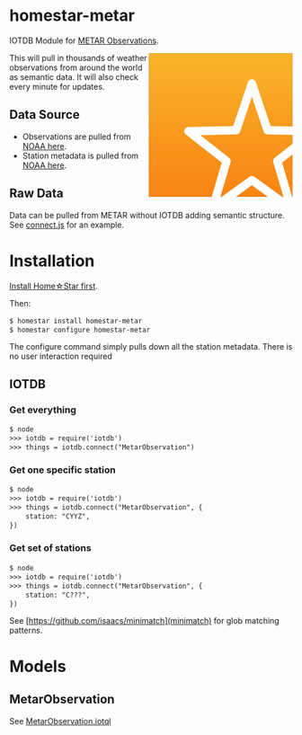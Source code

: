 # homestar-metar
IOTDB Module for [METAR Observations](https://en.wikipedia.org/wiki/METAR).

<img src="https://raw.githubusercontent.com/dpjanes/iotdb-homestar/master/docs/HomeStar.png" align="right" />

This will pull in thousands of weather observations from around the world as semantic data. It will also check every minute for updates.

## Data Source

* Observations are pulled from [NOAA here](http://weather.noaa.gov/pub/data/observations/metar/cycles/).
* Station metadata is pulled from [NOAA here](http://weather.noaa.gov/data/nsd_bbsss.txt).

## Raw Data

Data can be pulled from METAR without IOTDB adding semantic structure.
See [connect.js](https://github.com/dpjanes/homestar-metar/blob/master/samples/connect.js) for an example.

# Installation

[Install Home☆Star first](https://homestar.io/about/install).

Then:

    $ homestar install homestar-metar
    $ homestar configure homestar-metar
    
The configure command simply pulls down all the station metadata. 
There is no user interaction required

## IOTDB

### Get everything

	$ node
	>>> iotdb = require('iotdb')
	>>> things = iotdb.connect("MetarObservation")
	

### Get one specific station

	$ node
	>>> iotdb = require('iotdb')
	>>> things = iotdb.connect("MetarObservation", {
        station: "CYYZ",
    })

### Get set of stations
	
	$ node
	>>> iotdb = require('iotdb')
	>>> things = iotdb.connect("MetarObservation", {
        station: "C???",
    })

See [https://github.com/isaacs/minimatch](minimatch) for glob matching patterns.

# Models
## MetarObservation

See [MetarObservation.iotql](https://github.com/dpjanes/homestar-metar/blob/master/models/MetarObservation.iotql)
